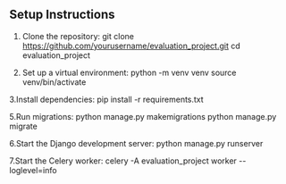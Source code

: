 
## Setup Instructions

1. Clone the repository:
 git clone https://github.com/yourusername/evaluation_project.git
 cd evaluation_project

2. Set up a virtual environment:
  python -m venv venv
  source venv/bin/activate

3.Install dependencies:
pip install -r requirements.txt

5.Run migrations:
  python manage.py makemigrations
  python manage.py migrate

6.Start the Django development server:
  python manage.py runserver

7.Start the Celery worker:
  celery -A evaluation_project worker --loglevel=info

